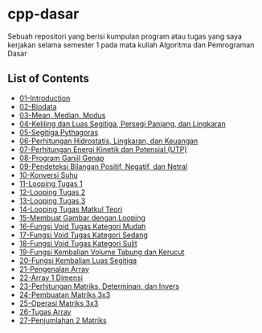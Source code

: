 # cpp-dasar
Sebuah repositori yang berisi kumpulan program atau tugas yang saya kerjakan selama semester 1 pada mata kuliah Algoritma dan Pemrograman Dasar

## List of Contents
- [01-Introduction](https://bayufadayan.github.io/academic-archive/Semester%201/Algoritma%20Dasar%20(cpp-dasar)/01-Introduction)  
- [02-Biodata](https://bayufadayan.github.io/academic-archive/Semester%201/Algoritma%20Dasar%20(cpp-dasar)/02-Biodata)  
- [03-Mean, Median, Modus](https://bayufadayan.github.io/academic-archive/Semester%201/Algoritma%20Dasar%20(cpp-dasar)/03-Mean,%20Median,%20Modus)  
- [04-Keliling dan Luas Segitiga, Persegi Panjang, dan Lingkaran](https://bayufadayan.github.io/academic-archive/Semester%201/Algoritma%20Dasar%20(cpp-dasar)/04-Keliling%20dan%20Luas%20Segitiga,%20Persegi%20Panjang,%20dan%20Lingkaran)  
- [05-Segitiga Pythagoras](https://bayufadayan.github.io/academic-archive/Semester%201/Algoritma%20Dasar%20(cpp-dasar)/05-Segitiga%20Pythagoras)  
- [06-Perhitungan Hidrostatis, Lingkaran, dan Keuangan](https://bayufadayan.github.io/academic-archive/Semester%201/Algoritma%20Dasar%20(cpp-dasar)/06-Perhitungan%20Hidrostatis,%20Lingkaran,%20dan%20Keuangan)  
- [07-Perhitungan Energi Kinetik dan Potensial (UTP)](https://bayufadayan.github.io/academic-archive/Semester%201/Algoritma%20Dasar%20(cpp-dasar)/07-Perhitungan%20Energi%20Kinetik%20dan%20Potensial%20(UTP))  
- [08-Program Ganjil Genap](https://bayufadayan.github.io/academic-archive/Semester%201/Algoritma%20Dasar%20(cpp-dasar)/08-Program%20Ganjil%20Genap)  
- [09-Pendeteksi Bilangan Positif, Negatif, dan Netral](https://bayufadayan.github.io/academic-archive/Semester%201/Algoritma%20Dasar%20(cpp-dasar)/09-Pendeteksi%20Bilangan%20Positif,%20Negatif,%20dan%20Netral)  
- [10-Konversi Suhu](https://bayufadayan.github.io/academic-archive/Semester%201/Algoritma%20Dasar%20(cpp-dasar)/10-Konversi%20Suhu)  
- [11-Looping Tugas 1](https://bayufadayan.github.io/academic-archive/Semester%201/Algoritma%20Dasar%20(cpp-dasar)/11-Looping%20Tugas%201)  
- [12-Looping Tugas 2](https://bayufadayan.github.io/academic-archive/Semester%201/Algoritma%20Dasar%20(cpp-dasar)/12-Looping%20Tugas%202)  
- [13-Looping Tugas 3](https://bayufadayan.github.io/academic-archive/Semester%201/Algoritma%20Dasar%20(cpp-dasar)/13-Looping%20Tugas%203)  
- [14-Looping Tugas Matkul Teori](https://bayufadayan.github.io/academic-archive/Semester%201/Algoritma%20Dasar%20(cpp-dasar)/14-Looping%20Tugas%20Matkul%20Teori)  
- [15-Membuat Gambar dengan Looping](https://bayufadayan.github.io/academic-archive/Semester%201/Algoritma%20Dasar%20(cpp-dasar)/15-Membuat%20Gambar%20dengan%20Looping)  
- [16-Fungsi Void Tugas Kategori Mudah](https://bayufadayan.github.io/academic-archive/Semester%201/Algoritma%20Dasar%20(cpp-dasar)/16-Fungsi%20Void%20Tugas%20Kategori%20Mudah)  
- [17-Fungsi Void Tugas Kategori Sedang](https://bayufadayan.github.io/academic-archive/Semester%201/Algoritma%20Dasar%20(cpp-dasar)/17-Fungsi%20Void%20Tugas%20Kategori%20Sedang)  
- [18-Fungsi Void Tugas Kategori Sulit](https://bayufadayan.github.io/academic-archive/Semester%201/Algoritma%20Dasar%20(cpp-dasar)/18-Fungsi%20Void%20Tugas%20Kategori%20Sulit)  
- [19-Fungsi Kembalian Volume Tabung dan Kerucut](https://bayufadayan.github.io/academic-archive/Semester%201/Algoritma%20Dasar%20(cpp-dasar)/19-Fungsi%20Kembalian%20Volume%20Tabung%20dan%20Kerucut)  
- [20-Fungsi Kembalian Luas Segitiga](https://bayufadayan.github.io/academic-archive/Semester%201/Algoritma%20Dasar%20(cpp-dasar)/20-Fungsi%20Kembalian%20Luas%20Segitiga)  
- [21-Pengenalan Array](https://bayufadayan.github.io/academic-archive/Semester%201/Algoritma%20Dasar%20(cpp-dasar)/21-Pengenalan%20Array)  
- [22-Array 1 Dimensi](https://bayufadayan.github.io/academic-archive/Semester%201/Algoritma%20Dasar%20(cpp-dasar)/22-Array%201%20Dimensi)  
- [23-Perhitungan Matriks, Determinan, dan Invers](https://bayufadayan.github.io/academic-archive/Semester%201/Algoritma%20Dasar%20(cpp-dasar)/23-Perhitungan%20Matriks,%20Determinan,%20dan%20Invers)  
- [24-Pembuatan Matriks 3x3](https://bayufadayan.github.io/academic-archive/Semester%201/Algoritma%20Dasar%20(cpp-dasar)/24-Pembuatan%20Matriks%203x3)  
- [25-Operasi Matriks 3x3](https://bayufadayan.github.io/academic-archive/Semester%201/Algoritma%20Dasar%20(cpp-dasar)/25-Operasi%20Matriks%203x3)  
- [26-Tugas Array](https://bayufadayan.github.io/academic-archive/Semester%201/Algoritma%20Dasar%20(cpp-dasar)/26-Tugas%20Array)  
- [27-Penjumlahan 2 Matriks](https://bayufadayan.github.io/academic-archive/Semester%201/Algoritma%20Dasar%20(cpp-dasar)/27-Penjumlahan%202%20Matriks)  